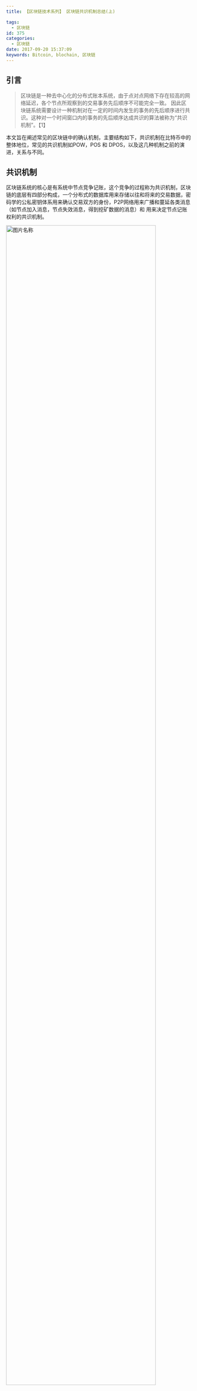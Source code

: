 ```yaml
---
title: 【区块链技术系列】 区块链共识机制总结(上)

tags:
  - 区块链
id: 375
categories:
  - 区块链
date: 2017-09-20 15:37:09
keywords: Bitcoin, blochain, 区块链
---
```

## 引言

> 区块链是一种去中心化的分布式账本系统，由于点对点网络下存在较高的网络延迟，各个节点所观察到的交易事务先后顺序不可能完全一致。 因此区块链系统需要设计一种机制对在一定的时间内发生的事务的先后顺序进行共识。这种对一个时间窗口内的事务的先后顺序达成共识的算法被称为“共识机制”。【1】

本文旨在阐述常见的区块链中的确认机制，主要结构如下，共识机制在比特币中的整体地位，常见的共识机制如POW，POS 和 DPOS，以及这几种机制之前的演进，关系与不同。
<!--more-->

## 共识机制

区块链系统的核心是有系统中节点竞争记账，这个竞争的过程称为共识机制，区块链的底层有四部分构成，一个分布式的数据库用来存储以往和将来的交易数据，密码学的公私密钥体系用来确认交易双方的身份，P2P网络用来广播和蔓延各类消息（如节点加入消息，节点失效消息，得到挖矿数据的消息）和 用来决定节点记账权利的共识机制。

<img src="../images/2017/09/blockchain_confirmation_mechanism_2.png" width = "90%" height = "90%" alt="图片名称" align=center />

共识机制在区块链中扮演着核心的地位，**共识机制决定了谁有记账的权利**，以及记账权利的选择过程和理由。不用的虚拟货币采用共识机制不同，常见的共识机制如POW，POS，DPOS 拜占庭容错等。现梳理如下：

Virtual Currency | Mechanism 
----|------
Bitcoin | POW 
Ppcoin  | POS 
ShadowCash | POS 
BlackCoin  | POS 
NuShares/NuBits.  | POS 
Ethereum. NXT | POW+POS  
AntShares | dBFT 

### POW
POW(Proof of Work)，即工作量证明机制。整个系统中每个节点为整个系统提供计算能力(简称算力)，通过一个竞争机制，让计算工作完成最出色的节点获得系统的奖励，也就是完成新生成货币的分配。【1】

区块链是一个持续增长的顺序块组成的，每个块包含了头文件和一系列的交易信息$TXi$，其中头文件中保护了timestamp $Ti$,上一个块的索引$Hi-1$,  和nounce $ Ni-1$ ,区块链是密码上的安全，对于每一轮只要找到相应的HASG的碰撞就算成功，HASG的碰撞的意思可以了解为hash值的前多少位相同，我们知道何难找到两个hash一模一样的文件，但是我们可以找到前几位相同的，我们将一个完整的挖矿过程整理如下：

$$f(Di) > SHA256(SHA256(Hi−1||Ti||TXi||di||Ni)))$$

其中$Di$是难度系数，可以认为是前多少位的碰撞。挖矿的过程就是在不停的尝试找$Ni$的过程。下面我们给出一个模拟挖矿的例子。
  
测试环境说明：

操作系统 | RAM | SWAP
----|------|----
Centos 6 x86 | 512M  | 256 MB

操作步骤：

1. 运行如下脚本
  
```
#!/ bin/bash  
n=1  
while [ $n -lt 1000000 ]  
do  
echo -n $n j sha1sum - j cut -c 1-9 >> sha1-9-result  
n=$ (( n+1 )) # increments $n  
done
sort sha1-9-result > sha1-9-result -sort
uniq -d sha1-9-result -sort > sha1-9-result -uniq
```

2. 对结果进行排序，找到前9位对撞成功的n的值.

<img src="../images/2017/09/blockchain_confirmation_mechanism_1.png" width = "90%" height = "90%" alt="图片名称" align=center />

实验结果如下：  

"311214" sha1 value is:    
ff47893a16ec612176cbb4255c7e0ce58400a828  
"775478" sha1 value is:    
ff47893a1f31dd5fd4220a9e8981112a2b3be2d6
  
虽然只是模拟实验，但是完整的反映了POW的运作原理。

### POS

POS， (Proof of Stake) 最初有Sunny King 在2102年在论文[PPCoin: Peer-to-Peer Crypto-Currency with Proof-of-Stake](https://www.mendeley.com/research-papers/ppcoin-peertopeer-cryptocurrency-proofofstake/) 中提出，这种机制通过计算你持有币数占总币数的百分比，包括你占有币数的时间来决定你获得本次记账权利的概率。

在 PoW 机制中，由于想要找到符合条件的 nonce. nonce 往往需要花费大量的电力和时间成本，因此，为了使每个 Block 更快被生成，PoS 机制去掉了穷举 noncenonce 这一过程，继而采用以下更快速的算法：【2】
$$SHA256(SHA256(B prev),A,t) ≤ balance(A)m$$

H 某个哈希函数  
t 为 UTC 时间戳  
Bprev 指的是上一个区块  
balance(A) 代表账户A 的账户的余额   
唯一可以不断调整的参数是 t，等式右边 m 是某个固定的实数，因此，当balance(A)越大，找到合理 t 的概率越大。网络中，普遍对于 t 的范围有所限制，如可以尝试的时间戳不能超过标准时间戳 1 小时，也就说，一个节点可以尝试 7200 次，来找到一个符合条件的t，如果找不到即可放弃。因此，在 PoS 中，**一个账户的余额越多，在同等算力下，就越容易发现下一个区块**.

### DPOW
Delegated Proof of Stake（委托股权证明） 是 PoS 的进化方案，在常规 PoW 和 PoS 中，一大影响效率之处在于任何一个新加入的 Block，都需要被整个网络所有节点做确认。DPoS 优化方案在于：通过不同的策略，不定时的选中一小群节点，这一小群节点做新区块的创建，验证，签名和相互监督，这样就大幅度的减少了区块创建和确认所需要消耗的时间和算力成本。【2】

## 机制的演进

在本章中我们会重点探讨POW->POS-DPOS这个演进的过程，哪些原因促使了区块链从POW到POS的转移。

比特币的设计之初，系统默认节点和算力是均匀分布的，因为通过CPU来进行投票，拥有钱包(节点)数和算力值应该是大致匹配的，每一个比特币钱包的拥有者都能够参与整个系统的决策机制，如果有任何人试图对系统作恶，或者某一部分节点收到损失，都可以让其他节点迅速补上，并且只要有51%的节点(算力)投票就可以选择对系统发展更有利的方向。

在实际操作中POW的主要问题是算力过于集中的安全风险，这种风险体现在比特币的控制权上，挖矿的人和持有比特币的人已经完全被隔开，许多矿工可能完全不了解比特币的生态，甚至不关心比特币的未来，却拥有对比特币的绝对控制权，因为他们是新币产生的起始点。一种极端的想法，如果几个大型的矿池联合在一起，那么最新发行的币将囤积，会造成原有币种的进一步通货紧缩。简而言之，比特币的命运掌握在并不一定关心比特币命运的人手上，而持有比特币的人并没有控制权。【3】

这就有点像，一个公司的命运并不是那些持有公司股份的股东来决定的，而是那些有可能根本不拥有股份，而只要有钱的人来决定的。那些持有比特币的人完全无法对比特币的未来做出自己的决定。我们仿佛从中本聪设定的一CPU一票的文明世界，一下子沦为纯粹是靠蛮力，看谁力气更大的原始社会。
  
DPOS机制似乎又重新把权利归还到那些持有数字货币的人手上。DPOS机制是让每一个持有BTS的人对整个系统资源当代表的人进行投票，而获得最多票数的101个代表进行交易打包计算。这个可以理解为101个矿池，而这101个矿池彼此的权利是完全相等的。那些握着BTS选票的人可以随时通过投票更换这些代表(矿池)，只要他们提供的算力不稳定，计算机宕机、或者试图利用手中的权力作恶，他们将会立刻被愤怒的选民门踢出整个系统，而后备代表可以随时顶上去。【3】
 
## 发行机制

POW的新增机制是“挖矿”，即矿工每完成一定量的计算，有可能获得一块新block中的新增比特币。这个过程是一个纯粹的通胀过程，即无中生有新增比特币。但获得新增的比特币有一定的要求，必须全球第一个找出特定的HASH值。因此发行机制是算力比例分配的。

POS的新增机制是“利息”，即持有一定的POS币一定时间，当然得开着客户端，将获得一定量的固定“利息”。这部分“利息”是新增的POS币。只要你持有POS币并开机，你就能获得一定比例的“利息”。 因此POS体系将新增POS币投放社会的机制，其投向是以已有POS币等比例增加的。

## 优缺点对比

类型 | 优点 | 缺点
----|------|----
PoW | 1.算法简单，容易实现；2.节点间无需交换额外的信息即可达成共识；3.破坏系统需要投入极大的成本；  | 　1.浪费能源；2.区块的确认时间难以缩短；3.新的区块链必须找到一种不同的散列算法，否则就会面临比特币的算力攻击；4.容易产生分叉，需要等待多个确认；5.永远没有最终性，需要检查点机制来弥补最终性；
POS/DPOS | 1.算法简单，能耗低  | 　1)没有专业化，拥有权益的参与者未必希望参与记账；2.容易产生分叉，需要等待多个确认；4.永远没有最终性，需要检查点机制来弥补最终性；【1】

## 总结
本文介绍了常见的共识机制，并阐述了其中的演进和发展的过程，下部分中我们将从确认时间，能耗，激励措施，经济模型等方面进行详细的分析。
## 声明
本文65%为翻译组合,**35%为原创**
d3d3LmVoY29vLmNvbSwg5L2c6ICFOmVoY29v（BASE64编码）
## 引用
1. https://baike.baidu.com/item/%E5%85%B1%E8%AF%86%E6%9C%BA%E5%88%B6/20234683?fr=aladdin
2. https://daimajia.com/2017/09/14/pow-and-pos
3. http://www.wanbizu.com/jingyan/201408231853.html
4. https://www.linkedin.com/pulse/%E6%B7%B1%E5%BA%A6%E6%8E%A2%E8%AE%A8pos%E6%9C%BA%E5%88%B6-%E9%B2%B2-%E7%8E%8B?trk=pulse-det-nav_art







